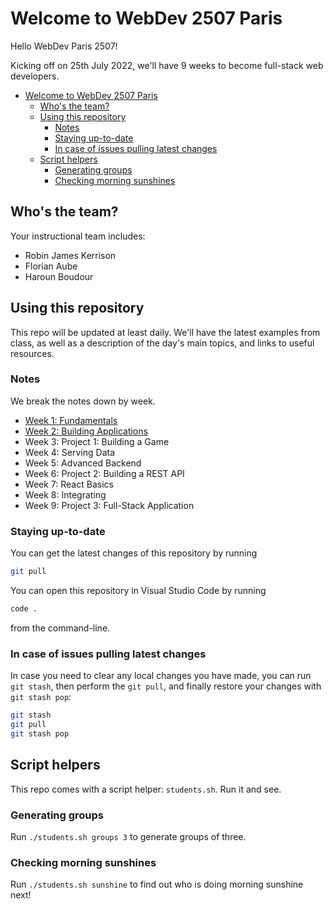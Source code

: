 # Welcome to WebDev 2507 Paris

Hello WebDev Paris 2507!

Kicking off on 25th July 2022, we'll have 9 weeks to become full-stack web developers.

- [Welcome to WebDev 2507 Paris](#welcome-to-webdev-2507-paris)
  - [Who's the team?](#whos-the-team)
  - [Using this repository](#using-this-repository)
    - [Notes](#notes)
    - [Staying up-to-date](#staying-up-to-date)
    - [In case of issues pulling latest changes](#in-case-of-issues-pulling-latest-changes)
  - [Script helpers](#script-helpers)
    - [Generating groups](#generating-groups)
    - [Checking morning sunshines](#checking-morning-sunshines)

## Who's the team?

Your instructional team includes:

- Robin James Kerrison
- Florian Aube
- Haroun Boudour

## Using this repository

This repo will be updated at least daily. We'll have the latest examples from class, as well as a description of the day's main topics, and links to useful resources.

### Notes

We break the notes down by week.

- [Week 1: Fundamentals](./w1)
- [Week 2: Building Applications](./w2)
- Week 3: Project 1: Building a Game
- Week 4: Serving Data
- Week 5: Advanced Backend
- Week 6: Project 2: Building a REST API
- Week 7: React Basics
- Week 8: Integrating
- Week 9: Project 3: Full-Stack Application

### Staying up-to-date

You can get the latest changes of this repository by running

```sh
git pull
```

You can open this repository in Visual Studio Code by running

```sh
code .
```

from the command-line.

### In case of issues pulling latest changes

In case you need to clear any local changes you have made,
you can run `git stash`, then perform the `git pull`,
and finally restore your changes with `git stash pop`:

```sh
git stash
git pull
git stash pop
```

## Script helpers

This repo comes with a script helper: `students.sh`. Run it and see.

### Generating groups

Run `./students.sh groups 3` to generate groups of three.

### Checking morning sunshines

Run `./students.sh sunshine` to find out who is doing morning sunshine next!
